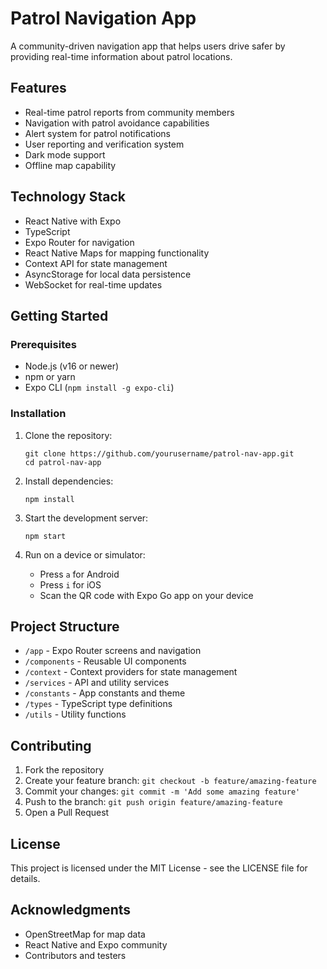 # Patrol Navigation App

A community-driven navigation app that helps users drive safer by providing real-time information about patrol locations.

## Features

- Real-time patrol reports from community members
- Navigation with patrol avoidance capabilities
- Alert system for patrol notifications
- User reporting and verification system
- Dark mode support
- Offline map capability

## Technology Stack

- React Native with Expo
- TypeScript
- Expo Router for navigation
- React Native Maps for mapping functionality
- Context API for state management
- AsyncStorage for local data persistence
- WebSocket for real-time updates

## Getting Started

### Prerequisites

- Node.js (v16 or newer)
- npm or yarn
- Expo CLI (`npm install -g expo-cli`)

### Installation

1. Clone the repository:
   ```
   git clone https://github.com/yourusername/patrol-nav-app.git
   cd patrol-nav-app
   ```

2. Install dependencies:
   ```
   npm install
   ```

3. Start the development server:
   ```
   npm start
   ```

4. Run on a device or simulator:
    - Press `a` for Android
    - Press `i` for iOS
    - Scan the QR code with Expo Go app on your device

## Project Structure

- `/app` - Expo Router screens and navigation
- `/components` - Reusable UI components
- `/context` - Context providers for state management
- `/services` - API and utility services
- `/constants` - App constants and theme
- `/types` - TypeScript type definitions
- `/utils` - Utility functions

## Contributing

1. Fork the repository
2. Create your feature branch: `git checkout -b feature/amazing-feature`
3. Commit your changes: `git commit -m 'Add some amazing feature'`
4. Push to the branch: `git push origin feature/amazing-feature`
5. Open a Pull Request

## License

This project is licensed under the MIT License - see the LICENSE file for details.

## Acknowledgments

- OpenStreetMap for map data
- React Native and Expo community
- Contributors and testers